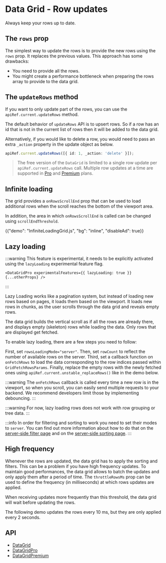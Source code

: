 # Data Grid - Row updates

<p class="description">Always keep your rows up to date.</p>

## The `rows` prop

The simplest way to update the rows is to provide the new rows using the `rows` prop.
It replaces the previous values. This approach has some drawbacks:

- You need to provide all the rows.
- You might create a performance bottleneck when preparing the rows array to provide to the data grid.

<!-- {{"demo": "UpdateRowsProp.js", "bg": "inline"}} -->

## The `updateRows` method

If you want to only update part of the rows, you can use the `apiRef.current.updateRows` method.

<!-- {{"demo": "UpdateRowsApiRef.js", "bg": "inline"}} -->

The default behavior of `updateRows` API is to upsert rows.
So if a row has an id that is not in the current list of rows then it will be added to the data grid.

Alternatively, if you would like to delete a row, you would need to pass an extra `_action` property in the update object as below.

```ts
apiRef.current.updateRows([{ id: 1, _action: 'delete' }]);
```

> The free version of the `DataGrid` is limited to a single row update per `apiRef.current.updateRows` call.
> Multiple row updates at a time are supported in [Pro](/x/introduction/licensing/#pro-plan) and [Premium](/x/introduction/licensing/#premium-plan) plans.

## Infinite loading [<span class="plan-pro"></span>](/x/introduction/licensing/#pro-plan)

The grid provides a `onRowsScrollEnd` prop that can be used to load additional rows when the scroll reaches the bottom of the viewport area.

In addition, the area in which `onRowsScrollEnd` is called can be changed using `scrollEndThreshold`.

{{"demo": "InfiniteLoadingGrid.js", "bg": "inline", "disableAd": true}}

## Lazy loading [<span class="plan-pro"></span>](/x/introduction/licensing/#pro-plan)

:::warning
This feature is experimental, it needs to be explicitly activated using the `lazyLoading` experimental feature flag.

```tsx
<DataGridPro experimentalFeatures={{ lazyLoading: true }} {...otherProps} />
```

:::

Lazy Loading works like a pagination system, but instead of loading new rows based on pages, it loads them based on the viewport.
It loads new rows in chunks, as the user scrolls through the data grid and reveals empty rows.

The data grid builds the vertical scroll as if all the rows are already there, and displays empty (skeleton) rows while loading the data. Only rows that are displayed get fetched.

To enable lazy loading, there are a few steps you need to follow:

First, set `rowsLoadingMode="server"`.
Then, set `rowCount` to reflect the number of available rows on the server.
Third, set a callback function on `onFetchRows` to load the data corresponding to the row indices passed within `GridFetchRowsParams`.
Finally, replace the empty rows with the newly fetched ones using `apiRef.current.unstable_replaceRows()` like in the demo below.

<!-- {{"demo": "LazyLoadingGrid.js", "bg": "inline", "disableAd": true}} -->

:::warning
The `onFetchRows` callback is called every time a new row is in the viewport, so when you scroll, you can easily send multiple requests to your backend. We recommend developers limit those by implementing debouncing.
:::

:::warning
For now, lazy loading rows does not work with row grouping or tree data.
:::

:::info
In order for filtering and sorting to work you need to set their modes to `server`.
You can find out more information about how to do that on the [server-side filter page](/x/react-data-grid/filtering/#server-side-filter) and on the [server-side sorting page](/x/react-data-grid/sorting/#server-side-sorting).
:::

## High frequency [<span class="plan-pro"></span>](/x/introduction/licensing/#pro-plan)

Whenever the rows are updated, the data grid has to apply the sorting and filters. This can be a problem if you have high frequency updates. To maintain good performances, the data grid allows to batch the updates and only apply them after a period of time. The `throttleRowsMs` prop can be used to define the frequency (in milliseconds) at which rows updates are applied.

When receiving updates more frequently than this threshold, the data grid will wait before updating the rows.

The following demo updates the rows every 10 ms, but they are only applied every 2 seconds.

<!-- {{"demo": "ThrottledRowsGrid.js", "bg": "inline", "disableAd": true}} -->

## API

- [DataGrid](/x/api/data-grid/data-grid/)
- [DataGridPro](/x/api/data-grid/data-grid-pro/)
- [DataGridPremium](/x/api/data-grid/data-grid-premium/)
